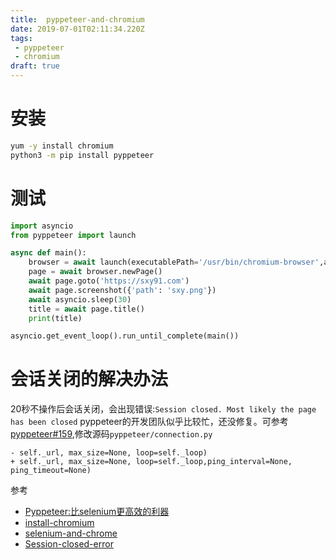 ```yaml
---
title:  pyppeteer-and-chromium
date: 2019-07-01T02:11:34.220Z
tags: 
 - pyppeteer
 - chromium
draft: true
---
```



安装
==

```sh
yum -y install chromium
python3 -m pip install pyppeteer
```

测试  
==
```python
import asyncio
from pyppeteer import launch

async def main():
	browser = await launch(executablePath='/usr/bin/chromium-browser',args=['--no-sandbox'])
	page = await browser.newPage()
	await page.goto('https://sxy91.com')
	await page.screenshot({'path': 'sxy.png'})
	await asyncio.sleep(30)
	title = await page.title()
	print(title)

asyncio.get_event_loop().run_until_complete(main())
```

会话关闭的解决办法
==
20秒不操作后会话关闭，会出现错误:`Session closed. Most likely the page has been closed`
pyppeteer的开发团队似乎比较忙，还没修复。可参考[pyppeteer#159](https://github.com/miyakogi/pyppeteer/pull/160/files),修改源码`pyppeteer/connection.py`
```git 
- self._url, max_size=None, loop=self._loop)
+ self._url, max_size=None, loop=self._loop,ping_interval=None, ping_timeout=None)
```


参考  

- [Pyppeteer:比selenium更高效的利器](https://mp.weixin.qq.com/s/PnKdH_wq2sWKr-Wq55fy-A)
- [install-chromium](https://www.technig.com/install-chromium-on-centos/)
- [selenium-and-chrome](https://github.com/smile365/blog/blob/master/selenium.md)
- [Session-closed-error](https://blog.csdn.net/weixin_39198406/article/details/86719814)